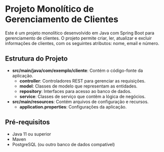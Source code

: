 # Projeto Monolítico de Gerenciamento de Clientes

Este é um projeto monolítico desenvolvido em Java com Spring Boot para gerenciamento de clientes. O projeto permite criar, ler, atualizar e excluir informações de clientes, com os seguintes atributos: nome, email e número.

## Estrutura do Projeto

- **src/main/java/com/exemplo/cliente**: Contém o código-fonte da aplicação.
  - **controller**: Controladores REST para gerenciar as requisições.
  - **model**: Classes de modelo que representam as entidades.
  - **repository**: Interfaces para acesso ao banco de dados.
  - **service**: Classes de serviço que contêm a lógica de negócios.
- **src/main/resources**: Contém arquivos de configuração e recursos.
  - **application.properties**: Configurações da aplicação.

## Pré-requisitos

- Java 11 ou superior
- Maven
- PostgreSQL (ou outro banco de dados compatível)
